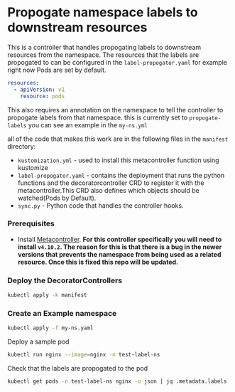 # Propogate namespace labels to downstream resources

This is a controller that handles propogating labels to downstream resources from the namespace. The resources that the labels are propogated to can be configured in the `label-propogator.yaml`  for example right now Pods are set by default. 

```yaml
resources:
  - apiVersion: v1
    resource: pods
```

This also requires an annotation on the namespace to tell the controller to propogate labels from that namespace. this is currently set to `propogate-labels` you can see an example in the `my-ns.yml`  

all of the code that makes this work are in the following files in the `manifest` directory:

* `kustomization.yml` - used to install this metacontroller function using kustomize
* `label-propogator.yaml` - contains the deployment that runs the python functions and the decoratorcontroller CRD to register it with the metacontroller.This CRD also defines which objects should be watched(Pods by Default).
* `sync.py` -  Python code that handles the controller hooks.


### Prerequisites

* Install [Metacontroller](https://metacontroller.github.io/metacontroller/guide/helm-install.html). **For this controller specifically you will need to install `v4.10.2`. The reason for this is that there is a bug in the newer versions that prevents the namespace from being used as a related resource. Once this is fixed this repo will be updated.** 

### Deploy the DecoratorControllers

```sh
kubectl apply -k manifest
```

### Create an Example namespace

```sh
kubectl apply -f my-ns.yaml
```

Deploy a sample pod

```sh
kubectl run nginx --image=nginx -n test-label-ns
```


Check that the labels are propogated to the pod

```sh
kubectl get pods -n test-label-ns nginx -o json | jq .metadata.labels
```
